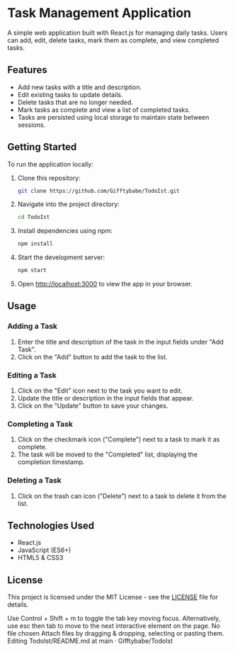 # Task Management Application

A simple web application built with React.js for managing daily tasks. Users can add, edit, delete tasks, mark them as complete, and view completed tasks.

## Features

- Add new tasks with a title and description.
- Edit existing tasks to update details.
- Delete tasks that are no longer needed.
- Mark tasks as complete and view a list of completed tasks.
- Tasks are persisted using local storage to maintain state between sessions.

## Getting Started

To run the application locally:

1. Clone this repository:

   ```bash
   git clone https://github.com/Gifftybabe/TodoIst.git
   ```

2. Navigate into the project directory:

   ```bash
   cd TodoIst
   ```

3. Install dependencies using npm:

   ```bash
   npm install
   ```

4. Start the development server:

   ```bash
   npm start
   ```

5. Open [http://localhost:3000](http://localhost:3000) to view the app in your browser.

## Usage

### Adding a Task

1. Enter the title and description of the task in the input fields under "Add Task".
2. Click on the "Add" button to add the task to the list.

### Editing a Task

1. Click on the "Edit" icon next to the task you want to edit.
2. Update the title or description in the input fields that appear.
3. Click on the "Update" button to save your changes.

### Completing a Task

1. Click on the checkmark icon ("Complete") next to a task to mark it as complete.
2. The task will be moved to the "Completed" list, displaying the completion timestamp.

### Deleting a Task

1. Click on the trash can icon ("Delete") next to a task to delete it from the list.

## Technologies Used

- React.js
- JavaScript (ES6+)
- HTML5 & CSS3


## License

This project is licensed under the MIT License - see the [LICENSE](LICENSE) file for details.


Use Control + Shift + m to toggle the tab key moving focus. Alternatively, use esc then tab to move to the next interactive element on the page.
No file chosen
Attach files by dragging & dropping, selecting or pasting them.
Editing TodoIst/README.md at main · Gifftybabe/TodoIst
 